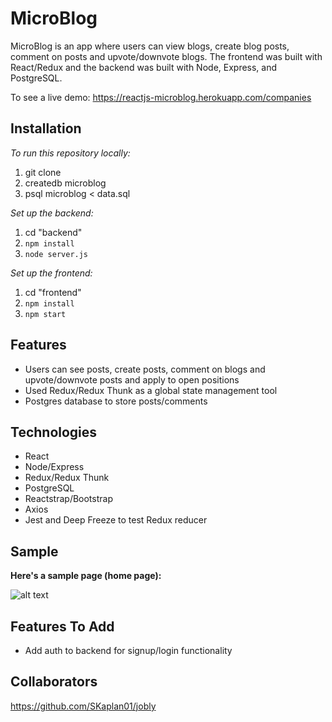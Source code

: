 # MicroBlog

MicroBlog is an app where users can view blogs, create blog posts, comment on posts and upvote/downvote blogs. The frontend was built with React/Redux and the backend was built with Node, Express, and PostgreSQL.

To see a live demo: https://reactjs-microblog.herokuapp.com/companies

## Installation

_To run this repository locally:_

1. git clone
2. createdb microblog
3. psql microblog < data.sql

_Set up the backend:_

1. cd "backend"
2. `npm install`
3. `node server.js`

_Set up the frontend:_

1. cd "frontend"
2. `npm install`
3. `npm start`

## Features

- Users can see posts, create posts, comment on blogs and upvote/downvote posts and apply to open positions
- Used Redux/Redux Thunk as a global state management tool
- Postgres database to store posts/comments

## Technologies

- React
- Node/Express
- Redux/Redux Thunk
- PostgreSQL
- Reactstrap/Bootstrap
- Axios
- Jest and Deep Freeze to test Redux reducer

## Sample

**Here's a sample page (home page):**

![alt text](https://github.com/hasierpastor/microblog/blob/master/images/Microblog.jpg 'Home Page')

## Features To Add

- Add auth to backend for signup/login functionality

## Collaborators

https://github.com/SKaplan01/jobly
